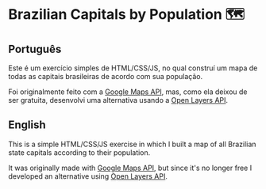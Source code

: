 # Brazilian Capitals by Population 🗺️

## Português

Este é um exercício simples de HTML/CSS/JS, no qual construí um mapa de todas as capitais brasileiras de acordo com sua população.

Foi originalmente feito com a [Google Maps API](https://developers.google.com/maps?hl=pt-br), mas, como ela deixou de ser gratuita, desenvolvi uma alternativa usando a [Open Layers API](https://openlayers.org/).

## English

This is a simple HTML/CSS/JS exercise in which I built a map of all Brazilian state capitals according to their population.

It was originally made with [Google Maps API](https://developers.google.com/maps?hl=pt-br), but since it's no longer free I developed an alternative using [Open Layers API](https://openlayers.org/).
